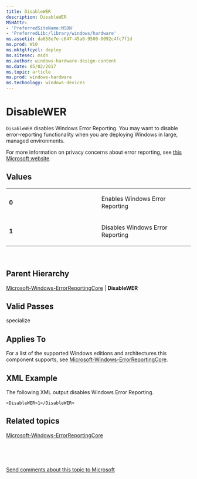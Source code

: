 ```yaml
---
title: DisableWER
description: DisableWER
MSHAttr:
- 'PreferredSiteName:MSDN'
- 'PreferredLib:/library/windows/hardware'
ms.assetid: da658e7e-c647-45a0-9500-0092c4fc7f1d
ms.prod: W10
ms.mktglfcycl: deploy
ms.sitesec: msdn
ms.author: windows-hardware-design-content
ms.date: 05/02/2017
ms.topic: article
ms.prod: windows-hardware
ms.technology: windows-devices
---
```


# DisableWER


`DisableWER` disables Windows Error Reporting. You may want to disable error-reporting functionality when you are deploying Windows in large, managed environments.

For more information on privacy concerns about error reporting, see [this Microsoft website](http://go.microsoft.com/fwlink/?linkid=50163).

## Values


<table>
<colgroup>
<col width="50%" />
<col width="50%" />
</colgroup>
<tbody>
<tr class="odd">
<td><p><strong>0</strong></p></td>
<td><p>Enables Windows Error Reporting</p></td>
</tr>
<tr class="even">
<td><p><strong>1</strong></p></td>
<td><p>Disables Windows Error Reporting</p></td>
</tr>
</tbody>
</table>

 

## Parent Hierarchy


[Microsoft-Windows-ErrorReportingCore](microsoft-windows-errorreportingcore.md) | **DisableWER**

## Valid Passes


specialize

## Applies To


For a list of the supported Windows editions and architectures this component supports, see [Microsoft-Windows-ErrorReportingCore](microsoft-windows-errorreportingcore.md).

## XML Example


The following XML output disables Windows Error Reporting.

``` syntax
<DisableWER>1</DisableWER>
```

## Related topics


[Microsoft-Windows-ErrorReportingCore](microsoft-windows-errorreportingcore.md)

 

 

[Send comments about this topic to Microsoft](mailto:wsddocfb@microsoft.com?subject=Documentation%20feedback%20%5Bp_unattend\p_unattend%5D:%20DisableWER%20%20RELEASE:%20%2810/3/2016%29&body=%0A%0APRIVACY%20STATEMENT%0A%0AWe%20use%20your%20feedback%20to%20improve%20the%20documentation.%20We%20don't%20use%20your%20email%20address%20for%20any%20other%20purpose,%20and%20we'll%20remove%20your%20email%20address%20from%20our%20system%20after%20the%20issue%20that%20you're%20reporting%20is%20fixed.%20While%20we're%20working%20to%20fix%20this%20issue,%20we%20might%20send%20you%20an%20email%20message%20to%20ask%20for%20more%20info.%20Later,%20we%20might%20also%20send%20you%20an%20email%20message%20to%20let%20you%20know%20that%20we've%20addressed%20your%20feedback.%0A%0AFor%20more%20info%20about%20Microsoft's%20privacy%20policy,%20see%20http://privacy.microsoft.com/default.aspx. "Send comments about this topic to Microsoft")





